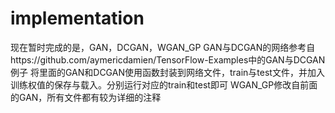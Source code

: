 # implementation
现在暂时完成的是，GAN，DCGAN，WGAN_GP
GAN与DCGAN的网络参考自https://github.com/aymericdamien/TensorFlow-Examples中的GAN与DCGAN例子 
将里面的GAN和DCGAN使用函数封装到网络文件，train与test文件，并加入训练权值的保存与载入。分别运行对应的train和test即可
WGAN_GP修改自前面的GAN，所有文件都有较为详细的注释
